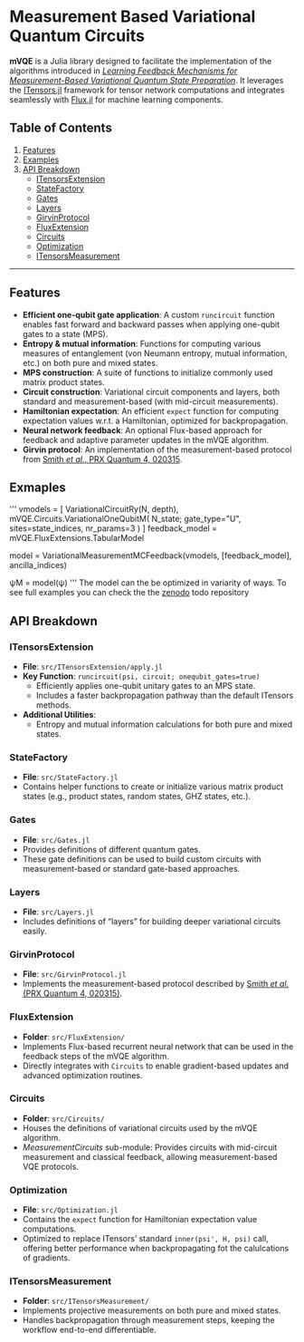 # Measurement Based Variational Quantum Circuits

**mVQE** is a Julia library designed to facilitate the implementation of the algorithms introduced in [*Learning Feedback Mechanisms for Measurement-Based Variational Quantum State Preparation*](https://arxiv.org/abs/2411.19914). It leverages the [ITensors.jl](https://github.com/ITensor/ITensors.jl) framework for tensor network computations and integrates seamlessly with [Flux.jl](https://fluxml.ai/) for machine learning components.

## Table of Contents

1. [Features](#features)  
2. [Examples](#examples)
3. [API Breakdown](#api-breakdown)  
   - [ITensorsExtension](#itensorsextension)  
   - [StateFactory](#statefactory)  
   - [Gates](#gates)  
   - [Layers](#layers)  
   - [GirvinProtocol](#girvinprotocol)  
   - [FluxExtension](#fluxextension)  
   - [Circuits](#circuits)  
   - [Optimization](#optimization)  
   - [ITensorsMeasurement](#itensorsmeasurement)  

---

## Features

- **Efficient one-qubit gate application**: A custom `runcircuit` function enables fast forward and backward passes when applying one-qubit gates to a state (MPS).
- **Entropy & mutual information**: Functions for computing various measures of entanglement (von Neumann entropy, mutual information, etc.) on both pure and mixed states.
- **MPS construction**: A suite of functions to initialize commonly used matrix product states.
- **Circuit construction**: Variational circuit components and layers, both standard and measurement-based (with mid-circuit measurements).
- **Hamiltonian expectation**: An efficient `expect` function for computing expectation values w.r.t. a Hamiltonian, optimized for backpropagation.
- **Neural network feedback**: An optional Flux-based approach for feedback and adaptive parameter updates in the mVQE algorithm.
- **Girvin protocol**: An implementation of the measurement-based protocol from [Smith *et al.*, PRX Quantum 4, 020315](https://journals.aps.org/prxquantum/abstract/10.1103/PRXQuantum.4.020315).

## Exmaples
'''
vmodels = [
        VariationalCircuitRy(N, depth),
        mVQE.Circuits.VariationalOneQubitM(
            N_state; gate_type="U", sites=state_indices, nr_params=3
        )
    ]
feedback_model = mVQE.FluxExtensions.TabularModel

model = VariationalMeasurementMCFeedback(vmodels, [feedback_model], ancilla_indices)

ψM = model(ψ)
'''
The model can the be optimized in variarity of ways. To see full examples you can check the the [zenodo](https://zenodo.org/records/) todo repository

## API Breakdown

### ITensorsExtension

- **File**: `src/ITensorsExtension/apply.jl`
- **Key Function**: `runcircuit(psi, circuit; onequbit_gates=true)`
  - Efficiently applies one-qubit unitary gates to an MPS state.
  - Includes a faster backpropagation pathway than the default ITensors methods.
- **Additional Utilities**:
  - Entropy and mutual information calculations for both pure and mixed states.

### StateFactory

- **File**: `src/StateFactory.jl`
- Contains helper functions to create or initialize various matrix product states (e.g., product states, random states, GHZ states, etc.).

### Gates

- **File**: `src/Gates.jl`
- Provides definitions of different quantum gates.
- These gate definitions can be used to build custom circuits with measurement-based or standard gate-based approaches.

### Layers

- **File**: `src/Layers.jl`
- Includes definitions of “layers” for building deeper variational circuits easily.

### GirvinProtocol

- **File**: `src/GirvinProtocol.jl`
- Implements the measurement-based protocol described by [Smith *et al.* (PRX Quantum 4, 020315)](https://journals.aps.org/prxquantum/abstract/10.1103/PRXQuantum.4.020315).

### FluxExtension

- **Folder**: `src/FluxExtension/`
- Implements Flux-based recurrent neural network that can be used in the feedback steps of the mVQE algorithm.
- Directly integrates with `Circuits` to enable gradient-based updates and advanced optimization routines.

### Circuits

- **Folder**: `src/Circuits/`
- Houses the definitions of variational circuits used by the mVQE algorithm.
- *MeasurementCircuits* sub-module: Provides circuits with mid-circuit measurement and classical feedback, allowing measurement-based VQE protocols.

### Optimization

- **File**: `src/Optimization.jl`
- Contains the `expect` function for Hamiltonian expectation value computations.
- Optimized to replace ITensors’ standard `inner(psi', H, psi)` call, offering better performance when backpropagating fot the calulcations of gradients.

### ITensorsMeasurement

- **Folder**: `src/ITensorsMeasurement/`
- Implements projective measurements on both pure and mixed states.
- Handles backpropagation through measurement steps, keeping the workflow end-to-end differentiable.